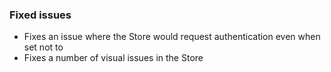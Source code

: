### Fixed issues
- Fixes an issue where the Store would request authentication even when set not to
- Fixes a number of visual issues in the Store